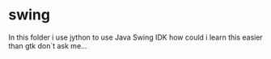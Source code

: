 # swing

In this folder i use jython to use Java Swing
IDK how could i learn this easier than gtk
don`t ask me...